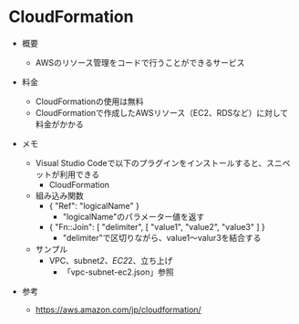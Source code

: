 # CloudFormation
- 概要
  - AWSのリソース管理をコードで行うことができるサービス

- 料金
  - CloudFormationの使用は無料
  - CloudFormationで作成したAWSリソース（EC2、RDSなど）に対して料金がかかる

- メモ
  - Visual Studio Codeで以下のプラグインをインストールすると、スニペットが利用できる
    - CloudFormation
  - 組み込み関数
    - { "Ref": "logicalName" }
      - "logicalName"のパラメーター値を返す
    - { "Fn::Join": [ "delimiter", [ "value1", "value2", "value3" ] }
      - "delimiter"で区切りながら、value1〜valur3を結合する
  - サンプル
    - VPC、subnet*2、EC2*2、立ち上げ
      - 「vpc-subnet-ec2.json」参照
- 参考
  - https://aws.amazon.com/jp/cloudformation/